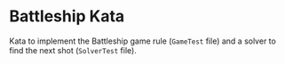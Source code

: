 # Battleship Kata

Kata to implement the Battleship game rule (`GameTest` file) and a solver to find the next shot (`SolverTest` file).
